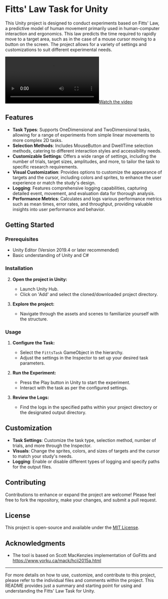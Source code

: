 # Fitts' Law Task for Unity

This Unity project is designed to conduct experiments based on Fitts' Law, a predictive model of human movement primarily used in human-computer interaction and ergonomics. This law predicts the time required to rapidly move to a target area, such as in the case of a mouse cursor moving to a button on the screen. The project allows for a variety of settings and customizations to suit different experimental needs.

[![Watch the video](https://github.com/valentin-schwind/fitts-law-unity/blob/master/recording.mp4)](https://github.com/valentin-schwind/fitts-law-unity/blob/master/recording.mp4)

## Features

- **Task Types**: Supports OneDimensional and TwoDimensional tasks, allowing for a range of experiments from simple linear movements to more complex 2D tasks.
- **Selection Methods**: Includes MouseButton and DwellTime selection methods, catering to different interaction styles and accessibility needs.
- **Customizable Settings**: Offers a wide range of settings, including the number of trials, target sizes, amplitudes, and more, to tailor the task to specific research requirements.
- **Visual Customization**: Provides options to customize the appearance of targets and the cursor, including colors and sprites, to enhance the user experience or match the study's design.
- **Logging**: Features comprehensive logging capabilities, capturing detailed event, movement, and evaluation data for thorough analysis.
- **Performance Metrics**: Calculates and logs various performance metrics such as mean times, error rates, and throughput, providing valuable insights into user performance and behavior.

## Getting Started

### Prerequisites

- Unity Editor (Version 2019.4 or later recommended)
- Basic understanding of Unity and C#

### Installation

2. **Open the project in Unity:**
   - Launch Unity Hub.
   - Click on 'Add' and select the cloned/downloaded project directory.

3. **Explore the project:**
   - Navigate through the assets and scenes to familiarize yourself with the structure.

### Usage

1. **Configure the Task:**
   - Select the `FittsTask` GameObject in the hierarchy.
   - Adjust the settings in the Inspector to set up your desired task parameters.

2. **Run the Experiment:**
   - Press the Play button in Unity to start the experiment.
   - Interact with the task as per the configured settings.

3. **Review the Logs:**
   - Find the logs in the specified paths within your project directory or the designated output directory.

## Customization

- **Task Settings**: Customize the task type, selection method, number of trials, and more through the Inspector.
- **Visuals**: Change the sprites, colors, and sizes of targets and the cursor to match your study's needs.
- **Logging**: Enable or disable different types of logging and specify paths for the output files.

## Contributing

Contributions to enhance or expand the project are welcome! Please feel free to fork the repository, make your changes, and submit a pull request.

## License

This project is open-source and available under the [MIT License](LICENSE.md).

## Acknowledgments
 
- The tool is based on Scott MacKenzies implementation of GoFitts and https://www.yorku.ca/mack/hcii2015a.html

---

For more details on how to use, customize, and contribute to this project, please refer to the individual files and comments within the project. This README provides just a summary and starting point for using and understanding the Fitts' Law Task for Unity.
